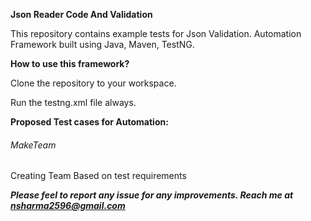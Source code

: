 **Json Reader Code And Validation**

This repository contains example tests for Json Validation.
Automation Framework built using Java, Maven, TestNG.

**How to use this framework?**

Clone the repository to your workspace.

Run the testng.xml file always.


**Proposed Test cases for Automation:**

###### MakeTeam
Creating Team Based on test requirements

***Please feel to report any issue for any improvements. Reach me at nsharma2596@gmail.com***
